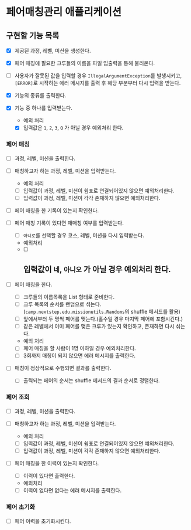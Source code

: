 # 페어매칭관리 애플리케이션

## 구현할 기능 목록
- [x] 제공된 과정, 레벨, 미션을 생성한다.
- [x] 페어 매칭에 필요한 크루들의 이름을 파일 입출력을 통해 불러온다.
- [ ] 사용자가 잘못된 값을 입력할 경우 `IllegalArgumentException`를 발생시키고, `[ERROR]`로 시작하는 에러 메시지를 출력 후 해당 부분부터 다시 입력을 받는다.

- [x] 기능의 종류를 출력한다.

- [x] 기능 중 하나를 입력받는다.
  - 예외 처리 
  - [x] 입력값은 `1`, `2`, `3`, `Q` 가 아닐 경우 예외처리 한다.

### 페어 매칭
- [ ] 과정, 레벨, 미션을 출력한다.

- [ ] 매칭하고자 하는 과정, 레벨, 미션을 입력받는다.
  - 예외 처리
  - [ ] 입력값이 과정, 레벨, 미션이 쉼표로 연결되어있지 않으면 예외처리한다.
  - [ ] 입력값이 과정, 레벨, 미션이 각각 존재하지 않으면 예외처리한다.

- [ ] 페어 매칭을 한 기록이 있는지 확인한다.

- [ ] 페어 매칭 기록이 있다면 재매칭 여부를 입력받는다.
  - [ ] `아니로`를 선택할 경우 코스, 레벨, 미션을 다시 입력받는다.
  - 예외처리
  - [ ] 입력값이 `네`, `아니오` 가 아닐 경우 예외처리 한다.
    - 
- [ ] 페어 매칭을 한다.
  - [ ] 크루들의 이름목록을 List<String> 형태로 준비한다.
  - [ ] 크루 목록의 순서를 랜덤으로 섞는다.(`camp.nextstep.edu.missionutils.Randoms`의 shuffle 메서드를 활용)
  - [ ] 앞에서부터 두 명씩 페어를 맺는다.(홀수일 경우 마지막 페어에 포함시킨다.)
  - [ ] 같은 레벨에서 이미 페어를 맺은 크루가 있는지 확인하고, 존재하면 다시 섞는다.
  - 예외 처리
  - [ ] 페어 매칭을 할 사람이 1명 이하일 경우 예외처리한다. 
  - [ ] 3회까지 매칭이 되지 않으면 에러 메시지를 출력한다.

- [ ] 매칭이 정상적으로 수행되면 결과를 출력한다.
  - [ ] 출력되는 페어의 순서는 shuffle 메서드의 결과 순서로 정렬한다.

### 페어 조회
- [ ] 과정, 레벨, 미션을 출력한다.

- [ ] 매칭하고자 하는 과정, 레벨, 미션을 입력받는다. 
  - 예외 처리
  - [ ] 입력값이 과정, 레벨, 미션이 쉼표로 연결되어있지 않으면 예외처리한다.
  - [ ] 입력값이 과정, 레벨, 미션이 각각 존재하지 않으면 예외처리한다.

- [ ] 페어 매칭을 한 이력이 있는지 확인한다.
  - [ ] 이력이 있다면 출력한다.
  - 예외처리
  - [ ] 이력이 없다면 없다는 에러 메시지를 출력한다. 

### 페어 초기화
- [ ] 페어 이력을 초기화시킨다.